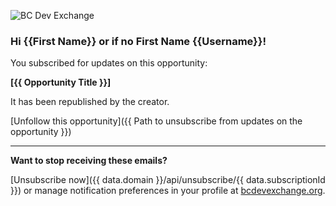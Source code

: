 ![BC Dev Exchange](https://bcdevexchange.org/modules/core/client/img/logo/new-logo.png)

### Hi {{First Name}} or if no First Name {{Username}}!

You subscribed for updates on this opportunity:

**[{{ Opportunity Title }}]**

It has been republished by the creator. 

[Unfollow this opportunity]({{ Path to unsubscribe from updates on the opportunity }}) 

---

**Want to stop receiving these emails?**

[Unsubscribe now]({{ data.domain }}/api/unsubscribe/{{ data.subscriptionId }}) or manage notification preferences in your profile at [bcdevexchange.org](http://bcdevexchange.org).
